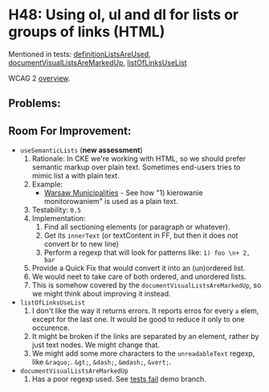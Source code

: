 
# H48: Using ol, ul and dl for lists or groups of links (HTML)

Mentioned in tests: [definitionListsAreUsed](https://github.com/quailjs/quail/blob/2.2.15/src/js/custom/definitionListsAreUsed.js), [documentVisualListsAreMarkedUp](https://github.com/quailjs/quail/blob/2.2.15/src/js/custom/documentVisualListsAreMarkedUp.js), [listOfLinksUseList](https://github.com/quailjs/quail/blob/2.2.15/src/js/custom/listOfLinksUseList.js)

WCAG 2 [overview](http://www.w3.org/TR/2015/NOTE-WCAG20-TECHS-20150226/H48).

## Problems:

## Room For Improvement:

* `useSemanticLists` (**new assessment**)
	1. Rationale: In CKE we're working with HTML, so we should prefer semantic markup over plain text. Sometimes end-users tries to mimic list a with plain text.
	1. Example:
		* [Warsaw Municipalities](http://bezpieczna.um.warszawa.pl/zarzadzanie-kryzysowe?utm_source=um&utm_medium=www&utm_campaign=top-menu#) - See how "1) kierowanie monitorowaniem" is used as a plain text.
	1. Testability: `0.5`
	1. Implementation:
		1. Find all sectioning elements (or paragraph or whatever).
		1. Get its `innerText` (or textContent in FF, but then it does not convert br to new line)
		1. Perform a regexp that will look for patterns like: `1) foo \n+ 2, bar`
	1. Provide a Quick Fix that would convert it into an (un)ordered list.
	1. We would neet to take care of both ordered, and unordered lists.
	1. This is somehow covered by the `documentVisualListsAreMarkedUp`, so we might think about improving it instead.
* `listOfLinksUseList`
	1. I don't like the way it returns errors. It reports erros for every `a` elem, except for the last one. It would be good to reduce it only to one occurence.
	1. It might be broken if the links are separated by an element, rather by just text nodes. We might change that.
	1. We might add some more characters to the `unreadableText` regexp, like `&raquo;`. `&gt;`, `&dash;`, `&mdash;`, `&vert;`.
* `documentVisualListsAreMarkedUp`
	1. Has a poor regexp used. See [tests fail](https://github.com/cksource/quail/tree/testsFail/documentVisualListsAreMarkedUp) demo branch.